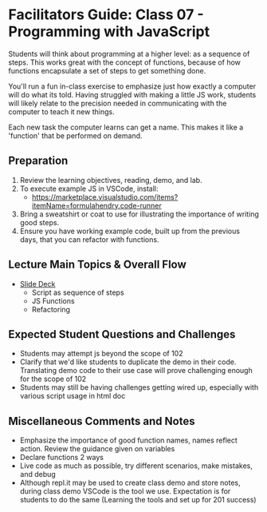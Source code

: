 # Facilitators Guide: Class 07 - Programming with JavaScript

Students will think about programming at a higher level: as a sequence of steps. This works great with the concept of functions, because of how functions encapsulate a set of steps to get something done.

You'll run a fun in-class exercise to emphasize just how exactly a computer will do what its told. Having struggled with making a little JS work, students will likely relate to the precision needed in communicating with the computer to teach it new things. 

Each new task the computer learns can get a name. This makes it like a 'function' that be performed on demand. 

## Preparation
1. Review the learning objectives, reading, demo, and lab.
1. To execute example JS in VSCode, install:
    - https://marketplace.visualstudio.com/items?itemName=formulahendry.code-runner
1. Bring a sweatshirt or coat to use for illustrating the importance of writing good steps.
1. Ensure you have working example code, built up from the previous days, that you can refactor with functions. 

## Lecture Main Topics & Overall Flow

- [Slide Deck](https://docs.google.com/presentation/d/1ClRYKjhLcmJjEBkRT5ZA0Yj7kuc0Ci-zfCYhL5BVZPA/edit)
  - Script as sequence of steps
  - JS Functions
  - Refactoring

## Expected Student Questions and Challenges
- Students may attempt js beyond the scope of 102
- Clarify that we'd like students to duplicate the demo in their code.  Translating demo code to their use case will prove challenging enough for the scope of 102
- Students may still be having challenges getting wired up, especially with various script usage in html doc

## Miscellaneous Comments and Notes

- Emphasize the importance of good function names, names reflect action. Review the guidance given on variables
- Declare functions 2 ways
- Live code as much as possible, try different scenarios, make mistakes, and debug  
- Although repl.it may be used to create class demo and store notes, during class demo VSCode is the tool we use.  Expectation is for students to do the same (Learning the tools and set up for 201 success)

